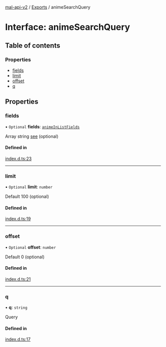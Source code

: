 [mal-api-v2](../../README.md) / [Exports](../modules.md) / animeSearchQuery

# Interface: animeSearchQuery

## Table of contents

### Properties

-   [fields](animeSearchQuery.md#fields)
-   [limit](animeSearchQuery.md#limit)
-   [offset](animeSearchQuery.md#offset)
-   [q](animeSearchQuery.md#q)

## Properties

### fields

• `Optional` **fields**: [`animeInListFields`](../modules.md#animeinlistfields)

Array string [see](../modules.md#animeinlistfields) (optional)

#### Defined in

[index.d.ts:23](https://github.com/droidxrx/mal-api-v2/blob/8b67e4b/lib/index.d.ts#L23)

---

### limit

• `Optional` **limit**: `number`

Default 100 (optional)

#### Defined in

[index.d.ts:19](https://github.com/droidxrx/mal-api-v2/blob/8b67e4b/lib/index.d.ts#L19)

---

### offset

• `Optional` **offset**: `number`

Default 0 (optional)

#### Defined in

[index.d.ts:21](https://github.com/droidxrx/mal-api-v2/blob/8b67e4b/lib/index.d.ts#L21)

---

### q

• **q**: `string`

Query

#### Defined in

[index.d.ts:17](https://github.com/droidxrx/mal-api-v2/blob/8b67e4b/lib/index.d.ts#L17)
